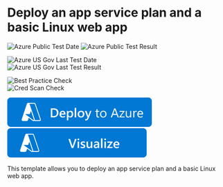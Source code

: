 # Deploy an app service plan and a basic Linux web app

![Azure Public Test Date](https://azurequickstartsservice.blob.core.windows.net/badges/quickstarts/microsoft.web/webapp-basic-linux/PublicLastTestDate.svg)	
![Azure Public Test Result](https://azurequickstartsservice.blob.core.windows.net/badges/quickstarts/microsoft.web/webapp-basic-linux/PublicDeployment.svg)	

![Azure US Gov Last Test Date](https://azurequickstartsservice.blob.core.windows.net/badges/quickstarts/microsoft.web/webapp-basic-linux/FairfaxLastTestDate.svg)	
![Azure US Gov Last Test Result](https://azurequickstartsservice.blob.core.windows.net/badges/quickstarts/microsoft.web/webapp-basic-linux/FairfaxDeployment.svg)	

![Best Practice Check](https://azurequickstartsservice.blob.core.windows.net/badges/quickstarts/microsoft.web/webapp-basic-linux/BestPracticeResult.svg)	
![Cred Scan Check](https://azurequickstartsservice.blob.core.windows.net/badges/quickstarts/microsoft.web/webapp-basic-linux/CredScanResult.svg)	

[![Deploy To Azure](https://raw.githubusercontent.com/Azure/azure-quickstart-templates/master/1-CONTRIBUTION-GUIDE/images/deploytoazure.svg?sanitize=true)](https://portal.azure.com/#create/Microsoft.Template/uri/https%3A%2F%2Fraw.githubusercontent.com%2FPrezSeah%2Fgalleryres%2Fmain%2Fresource-template-automation%2Fdse-customized-templates%2Fmicrosoft.web%2Fwebapp-basic-linux%2Fazuredeploy.json)
[![Visualize](https://raw.githubusercontent.com/Azure/azure-quickstart-templates/master/1-CONTRIBUTION-GUIDE/images/visualizebutton.svg?sanitize=true)](http://armviz.io/#/?load=https%3A%2F%2Fraw.githubusercontent.com%2FPrezSeah%2Fgalleryres%2Fmain%2Fresource-template-automation%2Fdse-customized-templates%2Fmicrosoft.web%2Fwebapp-basic-linux%2Fazuredeploy.json)

This template allows you to deploy an app service plan and a basic Linux web app.

